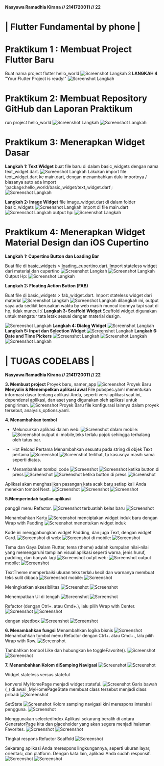 **Nasyawa Ramadhia Kirana // 2141720011  // 22**
# | Flutter Fundamental by phone |

# Praktikum 1 : Membuat Project Flutter Baru
Buat nama project flutter hello_world
![Screenshot Langkah 3](docs\1Langkah3.jpg)
**LANGKAH 4**
"Your Flutter Project is ready!"
![Screenshot Langkah ](docs\1Langkah4.jpg)
# Praktikum 2: Membuat Repository GitHub dan Laporan Praktikum
run project hello_world
![Screenshot Langkah ](docs\2Langkah11a.jpg)
![Screenshot Langkah ](docs/2Langkah11b.jpg)
# Praktikum 3: Menerapkan Widget Dasar
**Langkah 1: Text Widget**
buat file baru di dalam basic_widgets dengan nama text_widget.dart.
![Screenshot Langkah ](docs/3Langkah1.jpg)
Lakukan import file text_widget.dart ke main.dart,
dengan menambahkan dulu importnya / biasanya auto ada
import 'package:hello_world/basic_widget/text_widget.dart';
![Screenshot Langkah ](docs/3Langkah1a.jpg)

**Langkah 2: Image Widget**
file image_widget.dart di dalam folder basic_widgets
![Screenshot Langkah ](docs/3Langkah2.jpg)
import di file main.dart
![Screenshot Langkah ](docs/3Langkah2a.jpg)
output hp:
![Screenshot Langkah ](docs/3Langkah2b.jpg)

#  Praktikum 4: Menerapkan Widget Material Design dan iOS Cupertino
**Langkah 1: Cupertino Button dan Loading Bar**

Buat file di basic_widgets > loading_cupertino.dart. Import stateless widget dari material dan cupertino
![Screenshot Langkah ](docs/4Langkah1.jpg)
![Screenshot Langkah ](docs/4Langkah1a.jpg)
Output Hp:
![Screenshot Langkah ](docs/4Langkah1b.jpg)

**Langkah 2: Floating Action Button (FAB)**

Buat file di basic_widgets > fab_widget.dart. Import stateless widget dari material
![Screenshot Langkah ](docs/4Langkah2.jpg)
![Screenshot Langkah ](docs/4Langkah2b.jpg)
dilangkah ini, output saya ada sedikit kerusakan waktu by web masih muncul iconnya tapi saat di hp, tidak muncul :(
**Langkah 3: Scaffold Widget**
Scaffold widget digunakan untuk mengatur tata letak sesuai dengan material design.

![Screenshot Langkah ](docs/4Langkah3.jpg)
**Langkah 4: Dialog Widget**
![Screenshot Langkah ](docs/4Langkah4.jpg)
**Langkah 5: Input dan Selection Widget**
![Screenshot Langkah ](docs/4Langkah5.jpg)
**Langkah 6: Date and Time Pickers**
![Screenshot Langkah ](docs/4Langkah6a.jpg)
![Screenshot Langkah ](docs/4Langkah6b.jpg)
![Screenshot Langkah ](docs/4Langkah6c.jpg)


# | TUGAS CODELABS |
**Nasyawa Ramadhia Kirana // 2141720011  // 22**

**3. Membuat project**
Proyek baru, namer_app
![Screenshot Proyek Baru](docs\3Tugas1.jpg)
**Menyalin & Menempelkan aplikasi awal**
File pubspec.yaml menentukan informasi dasar tentang aplikasi Anda, seperti versi aplikasi saat ini, dependensi aplikasi, dan aset yang digunakan oleh aplikasi untuk pengiriman.
![Screenshot Proyek Baru](docs\3Tugas2.jpg)
 file konfigurasi lainnya dalam proyek tersebut, analysis_options.yaml.

 **4. Menambahkan tombol**

- Meluncurkan aplikasi
 dalam web:
 ![Screenshot ](docs\4Tugas1a.jpg)
 dalam mobile:
  ![Screenshot ](docs\4Tugas1b.jpg)
  output di mobile,teks terlalu pojok sehingga terhalang oleh tatus bar.

- Hot Reload Pertama
Menambahkan sesuatu pada string di objek Text pertama
 ![Screenshot ](docs\4Tugas2a.jpg)
 ![Screenshot ](docs\4Tugas2b.jpg)
 terlihat, tp kasusnya masih sama seperti diatas.

- Menambahkan tombol
code
![Screenshot ](docs\4Tugas3a.jpg)
![Screenshot ](docs\4Tugas3b.jpg)
ketika button di press
![Screenshot ](docs\4Tugas3bb.jpg)
![Screenshot ](docs\4Tugas3c.jpg)
 ketika button di press
![Screenshot ](docs\4Tugas3aa.jpg)

Aplikasi akan menghasilkan pasangan kata acak baru setiap kali Anda menekan tombol Next.
![Screenshot ](docs\4Tugas4.jpg)
![Screenshot ](docs\4Tugas4a.jpg)
![Screenshot ](docs\4Tugas4b.gif)

**5.Memperindah tapilan aplikasi**

panggil menu Refactor. 
![Screenshot ](docs\5Tugas1.jpg)
terbuatlah kelas baru
![Screenshot ](docs\5Tugas1a.jpg)

Menambahkan Kartu
![Screenshot ](docs\5Tugas1b.jpg)
menciptakan widget induk baru dengan Wrap with Padding
![Screenshot ](docs\5Tugas1c.jpg)
 menentukan widget induk

Kode ini menggabungkan widget Padding, dan juga Text, dengan widget Card.
![Screenshot ](docs\5Tugas1d.jpg)
di web:
![Screenshot ](docs\5Tugas1e.jpg)
di mobile:
![Screenshot ](docs\5Tugas1f.gif)
  
Tema dan Gaya
Dalam Flutter, tema (theme) adalah kumpulan nilai-nilai yang memengaruhi tampilan visual aplikasi seperti warna, jenis huruf, padding, dan banyak lagi
![Screenshot ](docs\5Tugas2.jpg)
outpt web:
![Screenshot ](docs\5Tugas2a.jpg)
output mobile:
![Screenshot ](docs\5Tugas2b.jpg)

TextTheme
memperbaiki ukuran teks terlalu kecil dan warnanya membuat teks sulit dibaca
![Screenshot ](docs\5Tugas3.jpg)
mobile:
![Screenshot ](docs\5Tugas3a.jpg)

Meningkatkan aksesibilitas
![Screenshot ](docs\5Tugas4.jpg)
![Screenshot ](docs\5Tugas4a.jpg)

Menempatkan UI di tengah
![Screenshot ](docs\5Tugas5.jpg)
![Screenshot ](docs\5Tugas5a.jpg)

Refactor (dengan Ctrl+. atau Cmd+.), lalu pilih Wrap with Center.
![Screenshot ](docs\5Tugas5b.jpg)
![Screenshot ](docs\5Tugas5c.jpg)

dengan sizedbox 
![Screenshot ](docs\5Tugas5d.jpg)
![Screenshot ](docs\5Tugas5e.jpg)

**6. Menambahkan fungsi**
Menambahkan logika bisnis
![Screenshot ](docs\6Tugas1.jpg)
Menambahkan tombol
menu Refactor dengan Ctrl+. atau Cmd+., lalu pilih Wrap with Row.
![Screenshot ](docs\6Tugas2.jpg)

Tambahkan tombol Like dan hubungkan ke toggleFavorite().
![Screenshot ](docs\6Tugas3.jpg)
![Screenshot ](docs\6Tugas3a.jpg)

**7. Menambahkan Kolom diSamping Navigasi**
![Screenshot ](docs\7Tugas1.jpg)
![Screenshot ](docs\7Tugas1a.jpg)

Widget stateless versus stateful

konversi MyHomePage menjadi widget stateful.
![Screenshot ](docs\7Tugas2.jpg)
Garis bawah (_) di awal _MyHomePageState membuat class tersebut menjadi class pribadi
![Screenshot ](docs\7Tugas2a.jpg)

SetState
![Screenshot ](docs\7Tugas3.jpg)
Kolom samping navigasi kini merespons interaksi pengguna.
![Screenshot ](docs\7Tugas3a.gif)

Menggunakan selectedIndex
Aplikasi sekarang beralih di antara GeneratorPage kita dan placeholder yang akan segera menjadi halaman Favorites.
![Screenshot ](docs\7Tugas4.jpg)
![Screenshot ](docs\7Tugas4a.gif)

Tingkat respons
Refactor Scaffold
![Screenshot ](docs\7Tugas5.jpg)

Sekarang aplikasi Anda merespons lingkungannya, seperti ukuran layar, orientasi, dan platform. Dengan kata lain, aplikasi Anda sudah responsif.
![Screenshot ](docs\7Tugas5a.jpg)
![Screenshot ](docs\7Tugas5b.gif)
